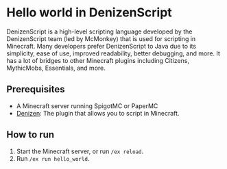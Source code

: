 # Hello world in DenizenScript

DenizenScript is a high-level scripting language developed by the DenizenScript team (led by McMonkey) that is used for scripting in Minecraft. Many developers prefer DenizenScript to Java due to its simplicity, ease of use, improved readability, better debugging, and more. It has a lot of bridges to other Minecraft plugins including Citizens, MythicMobs, Essentials, and more.

## Prerequisites

- A Minecraft server running SpigotMC or PaperMC
- [Denizen](https://ci.citizensnpcs.co/job/Denizen/): The plugin that allows you to script in Minecraft.

## How to run

1. Start the Minecraft server, or run `/ex reload`.
2. Run `/ex run hello_world`.
